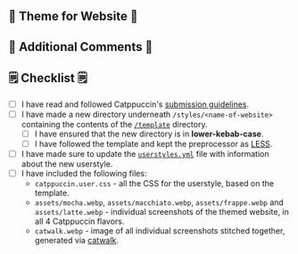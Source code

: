 <!-- Replace "Website" with a markdown link to the website that you have themed. -->

## 🎉 Theme for Website 🎉

<!--
You should give a short description of the website that you have themed.
E.g. YouTube is a video sharing platform that allows users to upload, view, and share videos.

You should also attach some screenshots of the themed website, show it off!
-->

## 💬 Additional Comments 💬

<!--
Include any difficulties you had theming this port, or any general comments that would be useful for the reviewer to know.
Feel free to leave this section empty if you don't have anything more to say.
-->

## 🗒 Checklist 🗒

- [ ] I have read and followed Catppuccin's [submission guidelines](https://github.com/laperex/catppuccin-black-userstyles/blob/main/docs/userstyle-creation.md).
- [ ] I have made a new directory underneath `/styles/<name-of-website>` containing the contents of the [`/template`](https://github.com/laperex/catppuccin-black-userstyles/blob/main/template/) directory.
  - [ ] I have ensured that the new directory is in **lower-kebab-case**.
  - [ ] I have followed the template and kept the preprocessor as [LESS](https://lesscss.org/#overview).
- [ ] I have made sure to update the
      [`userstyles.yml`](https://github.com/laperex/catppuccin-black-userstyles/blob/main/src/userstyles.yml)
      file with information about the new userstyle.
- [ ] I have included the following files:
  - `catppuccin.user.css` - all the CSS for the userstyle, based on the
    template.
  - `assets/mocha.webp`, `assets/macchiato.webp`, `assets/frappe.webp` and
    `assets/latte.webp` - individual screenshots of the themed website, in all 4
    Catppuccin flavors.
  - `catwalk.webp` - image of all individual screenshots stitched together,
    generated via [catwalk](https://github.com/catppuccin/toolbox#-catwalk).
